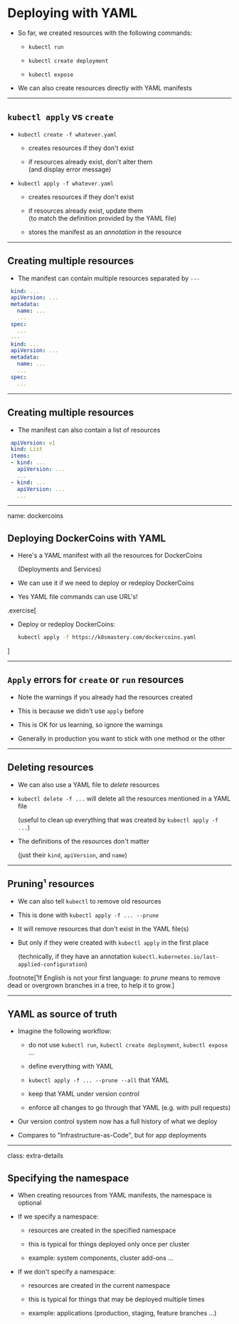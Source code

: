 # Deploying with YAML

- So far, we created resources with the following commands:

  - `kubectl run`

  - `kubectl create deployment`

  - `kubectl expose`

- We can also create resources directly with YAML manifests

---

## `kubectl apply` vs `create`

- `kubectl create -f whatever.yaml`

  - creates resources if they don't exist

  - if resources already exist, don't alter them
    <br/>(and display error message)

- `kubectl apply -f whatever.yaml`

  - creates resources if they don't exist

  - if resources already exist, update them
    <br/>(to match the definition provided by the YAML file)

  - stores the manifest as an *annotation* in the resource

---

## Creating multiple resources

- The manifest can contain multiple resources separated by `---`

```yaml
 kind: ...
 apiVersion: ...
 metadata:
   name: ...
   ...
 spec:
   ...
 ---
 kind: ...
 apiVersion: ...
 metadata:
   name: ...
   ...
 spec: 
   ...
```

---

## Creating multiple resources

- The manifest can also contain a list of resources

```yaml
 apiVersion: v1
 kind: List
 items:
 - kind: ...
   apiVersion: ...
   ...
 - kind: ...
   apiVersion: ...
   ...
```

---

name: dockercoins

## Deploying DockerCoins with YAML

- Here's a YAML manifest with all the resources for DockerCoins

  (Deployments and Services)

- We can use it if we need to deploy or redeploy DockerCoins

- Yes YAML file commands can use URL's!

.exercise[

- Deploy or redeploy DockerCoins:
  ```bash
  kubectl apply -f https://k8smastery.com/dockercoins.yaml
  ```

]

---

## `Apply` errors for `create` or `run` resources

- Note the warnings if you already had the resources created

- This is because we didn't use `apply` before

- This is OK for us learning, so ignore the warnings

- Generally in production you want to stick with one method or the other

---

## Deleting resources

- We can also use a YAML file to *delete* resources

- `kubectl delete -f ...` will delete all the resources mentioned in a YAML file

  (useful to clean up everything that was created by `kubectl apply -f ...`)

- The definitions of the resources don't matter

  (just their `kind`, `apiVersion`, and `name`)

---

## Pruning¹ resources

- We can also tell `kubectl` to remove old resources

- This is done with `kubectl apply -f ... --prune`

- It will remove resources that don't exist in the YAML file(s)

- But only if they were created with `kubectl apply` in the first place

  (technically, if they have an annotation `kubectl.kubernetes.io/last-applied-configuration`)

.footnote[¹If English is not your first language: *to prune* means to remove dead or overgrown branches in a tree, to help it to grow.]

---

## YAML as source of truth

- Imagine the following workflow:

  - do not use `kubectl run`, `kubectl create deployment`, `kubectl expose` ...

  - define everything with YAML

  - `kubectl apply -f ... --prune --all` that YAML

  - keep that YAML under version control

  - enforce all changes to go through that YAML (e.g. with pull requests)

- Our version control system now has a full history of what we deploy

- Compares to "Infrastructure-as-Code", but for app deployments

---

class: extra-details

## Specifying the namespace

- When creating resources from YAML manifests, the namespace is optional

- If we specify a namespace:

  - resources are created in the specified namespace

  - this is typical for things deployed only once per cluster

  - example: system components, cluster add-ons ...

- If we don't specify a namespace:

  - resources are created in the current namespace

  - this is typical for things that may be deployed multiple times

  - example: applications (production, staging, feature branches ...)
